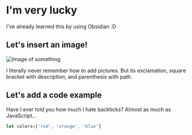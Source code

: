 # I'm very lucky
I've already learned this by using Obsidian :D

## Let's insert an image!

![Image of something](https://octodex.github.com/images/yaktocat.png)

I literally never remember how to add pictures.
But its exclamation, square bracket with description, and parenthesis with path.

## Let's add a code example
Have I ever told you how much I hate backticks? Almost as much as JavaScript...

``` javascript
let colors=['red', 'orange', 'blue']
```
